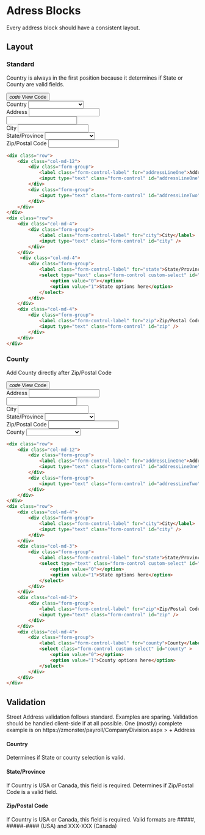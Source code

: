 # Adress Blocks
<p class="description">Every address block should have a consistent layout.</p>

## Layout

### Standard
Country is always in the first position because it determines if State or County are valid fields.
<div class="button-bar">
    <button class="btn btn-icon" ng-click="toggleStandardAddress = !toggleStandardAddress">
        <i class="material-icons">code</i>
        View Code
    </button>
</div>
<div class="example-block" ng-class="{'open': toggleStandardAddress}">
    <div class="ui mb-4">
        <div class="row">
            <div class="col-md-12">
                <div class="form-group">
                    <label class="form-control-label" for="country">Country</label>
                    <select type="text" class="form-control custom-select" id="country" >
                        <option value="0"></option>
                        <option value="1">Country options here</option>
                    </select>
                </div>
            </div>
        </div>
        <div class="row">
            <div class="col-md-12">
                <div class="form-group">
                    <label class="form-control-label" for="addressLineOne">Address</label>
                    <input type="text" class="form-control" id="addressLineOne" />
                </div>
                <div class="form-group">
                    <input type="text" class="form-control" id="addressLineTwo" />
                </div>
            </div>
        </div>
        <div class="row">
            <div class="col-md-4">
                <div class="form-group">
                    <label class="form-control-label" for="city">City</label>
                    <input type="text" class="form-control" id="city" />
                </div>
            </div>
            <div class="col-md-4">
                <div class="form-group">
                    <label class="form-control-label" for="state">State/Province</label>
                    <select type="text" class="form-control custom-select" id="state" >
                        <option value="0"></option>
                        <option value="1">State options here</option>
                    </select>
                </div>
            </div>
            <div class="col-md-4">
                <div class="form-group">
                    <label class="form-control-label" for="zip">Zip/Postal Code</label>
                    <input type="text" class="form-control" id="zip" />
                </div>
            </div>
        </div>
    </div>

```html
<div class="row">
    <div class="col-md-12">
        <div class="form-group">
            <label class="form-control-label" for="addressLineOne">Address</label>
            <input type="text" class="form-control" id="addressLineOne" />
        </div>
        <div class="form-group">
            <input type="text" class="form-control" id="addressLineTwo" />
        </div>
    </div>
</div>
<div class="row">
    <div class="col-md-4">
        <div class="form-group">
            <label class="form-control-label" for="city">City</label>
            <input type="text" class="form-control" id="city" />
        </div>
    </div>
     <div class="col-md-4">
        <div class="form-group">
            <label class="form-control-label" for="state">State/Province</label>
            <select type="text" class="form-control custom-select" id="state" >
                <option value="0"></option>
                <option value="1">State options here</option>
            </select>
        </div>
    </div>
    <div class="col-md-4">
        <div class="form-group">
            <label class="form-control-label" for="zip">Zip/Postal Code</label>
            <input type="text" class="form-control" id="zip" />
        </div>
    </div>
</div>
```
</div>

### County
Add County directly after Zip/Postal Code

<div class="button-bar">
    <button class="btn btn-icon" ng-click="toggleCountyAddress = !toggleCountyAddress">
        <i class="material-icons">code</i>
        View Code
    </button>
</div>
<div class="example-block" ng-class="{'open': toggleCountyAddress}">
    <div class="ui mb-4">
        <div class="row">
            <div class="col-md-12">
                <div class="form-group">
                    <label class="form-control-label" for="addressLineOne">Address</label>
                    <input type="text" class="form-control" id="addressLineOne" />
                </div>
                <div class="form-group">
                    <input type="text" class="form-control" id="addressLineTwo" />
                </div>
            </div>
        </div>
        <div class="row">
            <div class="col-md-3">
                <div class="form-group">
                    <label class="form-control-label" for="city">City</label>
                    <input type="text" class="form-control" id="city" />
                </div>
            </div>
            <div class="col-md-3">
                <div class="form-group">
                    <label class="form-control-label" for="state">State/Province</label>
                    <select type="text" class="form-control custom-select" id="state" >
                        <option value="0"></option>
                        <option value="1">State options here</option>
                    </select>
                </div>
            </div>
            <div class="col-md-3">
                <div class="form-group">
                    <label class="form-control-label" for="zip">Zip/Postal Code</label>
                    <input type="text" class="form-control" id="zip" />
                </div>
            </div>
            <div class="col-md-3">
                <div class="form-group">
                    <label class="form-control-label" for="county">County</label>
                    <select class="form-control custom-select" id="county" >
                        <option value="0"></option>
                        <option value="1">County options here</option>
                    </select>
                </div>
            </div>
        </div>
    </div>

```html
<div class="row">
    <div class="col-md-12">
        <div class="form-group">
            <label class="form-control-label" for="addressLineOne">Address</label>
            <input type="text" class="form-control" id="addressLineOne" />
        </div>
        <div class="form-group">
            <input type="text" class="form-control" id="addressLineTwo" />
        </div>
    </div>
</div>
<div class="row">
    <div class="col-md-4">
        <div class="form-group">
            <label class="form-control-label" for="city">City</label>
            <input type="text" class="form-control" id="city" />
        </div>
    </div>
    <div class="col-md-3">
        <div class="form-group">
            <label class="form-control-label" for="state">State/Province</label>
            <select type="text" class="form-control custom-select" id="state" >
                <option value="0"></option>
                <option value="1">State options here</option>
            </select>
        </div>
    </div>
    <div class="col-md-3">
        <div class="form-group">
            <label class="form-control-label" for="zip">Zip/Postal Code</label>
            <input type="text" class="form-control" id="zip" />
        </div>
    </div>
    <div class="col-md-4">
        <div class="form-group">
            <label class="form-control-label" for="county">County</label>
            <select class="form-control custom-select" id="county" >
                <option value="0"></option>
                <option value="1">County options here</option>
            </select>
        </div>
    </div>
</div>
```

</div>

## Validation
Street Address validation follows standard. Examples are sparing. Validation should be handled client-side if at all possible.
One (mostly) complete example is on https://zmonster/payroll/CompanyDivision.aspx > + Address

#### Country
Determines if State or county selection is valid.

#### State/Province
If Country is USA or Canada, this field is required.
Determines if Zip/Postal Code is a valid field.

#### Zip/Postal Code
If Country is USA or Canada, this field is required.
Valid formats are #####, #####-#### (USA) and XXX-XXX (Canada)
